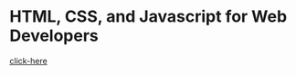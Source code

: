 # HTML, CSS, and Javascript for Web Developers
[click-here](https://surajsharma68.github.io/courseraTest/)

